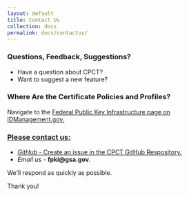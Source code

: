 ```yaml
---
layout: default
title: Contact Us
collection: docs
permalink: docs/contactus/
---
```

<html>
<body>

<h3> Questions, Feedback, Suggestions?</h3>

<ul>
<li>Have a question about CPCT? 
<li>Want to suggest a new feature?</li>
</ul>

<h3> Where Are the Certificate Policies and Profiles?</h3>

<p>Navigate to the <a href="https://www.idmanagement.gov/fpki/" target="_blank">Federal Public Key Infrastructure page on IDManagement.gov.</p>

<h3>Please contact us:</h3>

<ul>
<li><i>GitHub</i> - Create an issue in the <a href="https://github.com/GSA/fpkilint/" target="_blank">CPCT GitHub Respository.</a></li>
<li><i>Email us</i> - <b>fpki@gsa.gov</b>.</li>
</ul>

<p>We’ll respond as quickly as possible.</p>

<p>Thank you!</p>

</html>
</body>
